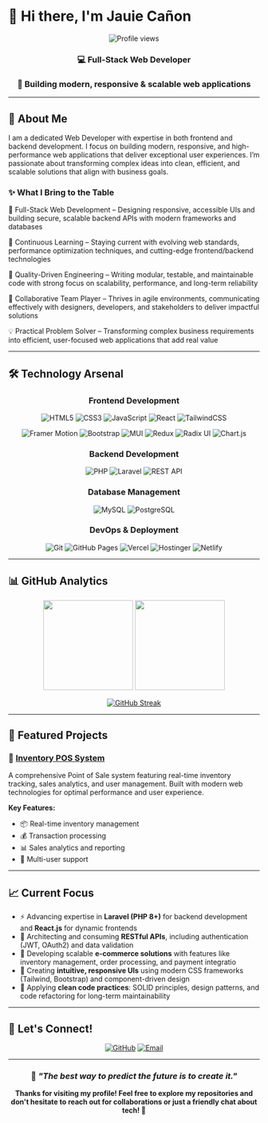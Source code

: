 # 👋 Hi there, I'm **Jauie Cañon**

<div align="center">

![Profile views](https://komarev.com/ghpvc/?username=JCDacuma&color=blueviolet&style=for-the-badge)

### 💻 Full-Stack Web Developer
### 🚀 Building modern, responsive & scalable web applications

</div>

---

## 🌟 About Me

I am a dedicated Web Developer with expertise in both frontend and backend development. I focus on building modern, responsive, and high-performance web applications that deliver exceptional user experiences. I’m passionate about transforming complex ideas into clean, efficient, and scalable solutions that align with business goals.

### ✨ What I Bring to the Table

🔧 Full-Stack Web Development – Designing responsive, accessible UIs and building secure, scalable backend APIs with modern frameworks and databases

🧠 Continuous Learning – Staying current with evolving web standards, performance optimization techniques, and cutting-edge frontend/backend technologies

🎯 Quality-Driven Engineering – Writing modular, testable, and maintainable code with strong focus on scalability, performance, and long-term reliability

🤝 Collaborative Team Player – Thrives in agile environments, communicating effectively with designers, developers, and stakeholders to deliver impactful solutions

💡 Practical Problem Solver – Transforming complex business requirements into efficient, user-focused web applications that add real value

---

## 🛠️ Technology Arsenal

<div align="center">

### Frontend Development
![HTML5](https://img.shields.io/badge/-HTML5-E34F26?style=for-the-badge&logo=html5&logoColor=white)
![CSS3](https://img.shields.io/badge/-CSS3-1572B6?style=for-the-badge&logo=css3&logoColor=white)
![JavaScript](https://img.shields.io/badge/-JavaScript-F7DF1E?style=for-the-badge&logo=javascript&logoColor=black)
![React](https://img.shields.io/badge/-React-61DAFB?style=for-the-badge&logo=react&logoColor=black)
![TailwindCSS](https://img.shields.io/badge/-TailwindCSS-38B2AC?style=for-the-badge&logo=tailwind-css&logoColor=white)

![Framer Motion](https://img.shields.io/badge/-Framer%20Motion-0055FF?style=for-the-badge&logo=framer&logoColor=white)
![Bootstrap](https://img.shields.io/badge/-Bootstrap-563D7C?style=for-the-badge&logo=bootstrap&logoColor=white)
![MUI](https://img.shields.io/badge/-MUI-007FFF?style=for-the-badge&logo=mui&logoColor=white)
![Redux](https://img.shields.io/badge/Redux-764ABC?style=for-the-badge&logo=redux&logoColor=white)
![Radix UI](https://img.shields.io/badge/Radix_UI-161618?style=for-the-badge&logo=radix-ui&logoColor=white)
![Chart.js](https://img.shields.io/badge/-Chart.js-FF6384?style=for-the-badge&logo=chartdotjs&logoColor=white)

### Backend Development  
![PHP](https://img.shields.io/badge/-PHP-777BB4?style=for-the-badge&logo=php&logoColor=white)
![Laravel](https://img.shields.io/badge/-Laravel-FF2D20?style=for-the-badge&logo=laravel&logoColor=white)
![REST API](https://img.shields.io/badge/-REST%20API-009688?style=for-the-badge&logo=postman&logoColor=white)

### Database Management
![MySQL](https://img.shields.io/badge/-MySQL-4479A1?style=for-the-badge&logo=mysql&logoColor=white)
![PostgreSQL](https://img.shields.io/badge/-PostgreSQL-336791?style=for-the-badge&logo=postgresql&logoColor=white)

### DevOps & Deployment
![Git](https://img.shields.io/badge/-Git-F05032?style=for-the-badge&logo=git&logoColor=white)
![GitHub Pages](https://img.shields.io/badge/-GitHub%20Pages-222222?style=for-the-badge&logo=githubpages&logoColor=white)
![Vercel](https://img.shields.io/badge/-Vercel-000000?style=for-the-badge&logo=vercel&logoColor=white)
![Hostinger](https://img.shields.io/badge/-Hostinger-673DE6?style=for-the-badge&logo=hostinger&logoColor=white)
![Netlify](https://img.shields.io/badge/-Netlify-00C7B7?style=for-the-badge&logo=netlify&logoColor=white)

</div>

---

## 📊 GitHub Analytics

<div align="center">

<img height="180em" src="https://github-readme-stats.vercel.app/api?username=JCDacuma&show_icons=true&theme=tokyonight&hide_border=true&count_private=true" />
<img height="180em" src="https://github-readme-stats.vercel.app/api/top-langs/?username=JCDacuma&layout=compact&theme=tokyonight&hide_border=true" />

</div>

<div align="center">

[![GitHub Streak](https://streak-stats.demolab.com?user=JCDacuma&theme=tokyonight&hide_border=true)](https://git.io/streak-stats)

</div>

---

## 🚀 Featured Projects

### 🏪 [Inventory POS System](https://github.com/JCDacuma/inventoryPOS)
A comprehensive Point of Sale system featuring real-time inventory tracking, sales analytics, and user management. Built with modern web technologies for optimal performance and user experience.

**Key Features:**
- 📦 Real-time inventory management
- 💰 Transaction processing
- 📊 Sales analytics and reporting
- 👥 Multi-user support

---

## 📈 Current Focus

- ⚡ Advancing expertise in **Laravel (PHP 8+)** for backend development and **React.js** for dynamic frontends  
- 🔗 Architecting and consuming **RESTful APIs**, including authentication (JWT, OAuth2) and data validation  
- 🛒 Developing scalable **e-commerce solutions** with features like inventory management, order processing, and payment integratio  
- 🎨 Creating **intuitive, responsive UIs** using modern CSS frameworks (Tailwind, Bootstrap) and component-driven design  
- 🧹 Applying **clean code practices**: SOLID principles, design patterns, and code refactoring for long-term maintainability  


---

## 🤝 Let's Connect!

<div align="center">

[![GitHub](https://img.shields.io/badge/-GitHub-181717?style=for-the-badge&logo=github&logoColor=white)](https://github.com/JCDacuma)
[![Email](https://img.shields.io/badge/-Email-D14836?style=for-the-badge&logo=gmail&logoColor=white)](mailto:your-email@example.com)

</div>

---

<div align="center">

### 💭 *"The best way to predict the future is to create it."*

**Thanks for visiting my profile! Feel free to explore my repositories and don't hesitate to reach out for collaborations or just a friendly chat about tech! 🚀**

</div>
